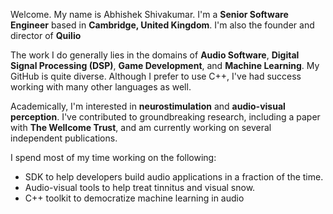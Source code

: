 Welcome. My name is Abhishek Shivakumar.
I'm a **Senior Software Engineer** based in **Cambridge, United Kingdom**.
I'm also the founder and director of **Quilio**  

The work I do generally lies in the domains of **Audio Software**, **Digital Signal Processing (DSP)**, **Game Development**, and **Machine Learning**.
My GitHub is quite diverse. Although I prefer to use C++, I've had success working with many other languages as well.

Academically, I'm interested in **neurostimulation** and **audio-visual perception**. 
I've contributed to groundbreaking research, including a paper with **The Wellcome Trust**, and am currently working on several independent publications.

I spend most of my time working on the following:
- SDK to help developers build audio applications in a fraction of the time.
- Audio-visual tools to help treat tinnitus and visual snow.
- C++ toolkit to democratize machine learning in audio

